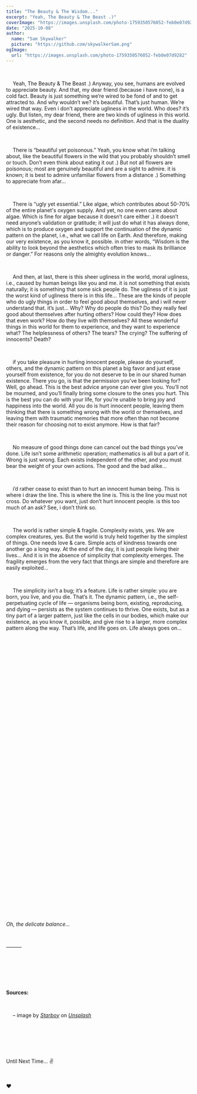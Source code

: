 ```yaml
---
title: "The Beauty & The Wisdom..."
excerpt: "Yeah, The Beauty & The Beast .)"
coverImage: "https://images.unsplash.com/photo-1759350576052-feb0e07d9282"
date: "2025-10-08"
author:
  name: "Sam Skywalker"
  picture: "https://github.com/skywalkerSam.png"
ogImage:
  url: "https://images.unsplash.com/photo-1759350576052-feb0e07d9282"
---
```


&nbsp;

&emsp; Yeah, The Beauty & The Beast .) Anyway, you see, humans are evolved to appreciate beauty. And that, my dear friend (because i have none), is a cold fact. Beauty is just something we’re wired to be fond of and to get attracted to. And why wouldn’t we? it’s beautiful. That’s just human. We’re wired that way. Even i don’t appreciate ugliness in the world. Who does? it’s ugly. But listen, my dear friend, there are two kinds of ugliness in this world. One is aesthetic, and the second needs no definition. And that is the duality of existence…

&nbsp;

&emsp; There is “beautiful yet poisonous.” Yeah, you know what i’m talking about, like the beautiful flowers in the wild that you probably shouldn’t smell or touch. Don’t even think about eating it out .) But not all flowers are poisonous; most are genuinely beautiful and are a sight to admire. it is known; it is best to admire unfamiliar flowers from a distance .) Something to appreciate from afar…

&nbsp;

&emsp; There is “ugly yet essential.” Like algae, which contributes about 50-70% of the entire planet's oxygen supply. And yet, no one even cares about algae. Which is fine for algae because it doesn’t care either .) it doesn’t need anyone’s validation or gratitude; it will just do what it has always done, which is to produce oxygen and support the continuation of the dynamic pattern on the planet, i.e., what we call life on Earth. And therefore, making our very existence, as you know it, possible. in other words, “Wisdom is the ability to look beyond the aesthetics which often tries to mask its brilliance or danger.” For reasons only the almighty evolution knows…

&nbsp;

&emsp; And then, at last, there is this sheer ugliness in the world, moral ugliness, i.e., caused by human beings like you and me. it is not something that exists naturally; it is something that some sick people do. The ugliness of it is just the worst kind of ugliness there is in this life… These are the kinds of people who do ugly things in order to feel good about themselves, and i will never understand that. it’s just… Why? Why do people do this? Do they really feel good about themselves after hurting others? How could they? How does that even work? How do they live with themselves? All these wonderful things in this world for them to experience, and they want to experience what? The helplessness of others? The tears? The crying? The suffering of innocents? Death?

&nbsp;

&emsp; if you take pleasure in hurting innocent people, please do yourself, others, and the dynamic pattern on this planet a big favor and just erase yourself from existence, for you do not deserve to be in our shared human existence. There you go, is that the permission you’ve been looking for? Well, go ahead. This is the best advice anyone can ever give you. You’ll not be mourned, and you’ll finally bring some closure to the ones you hurt. This is the best you can do with your life, for you’re unable to bring joy and happiness into the world. All you do is hurt innocent people, leaving them thinking that there is something wrong with the world or themselves, and leaving them with traumatic memories that more often than not become their reason for choosing not to exist anymore. How is that fair?

&nbsp;

&emsp; No measure of good things done can cancel out the bad things you’ve done. Life isn’t some arithmetic operation; mathematics is all but a part of it. Wrong is just wrong. Each exists independent of the other, and you must bear the weight of your own actions. The good and the bad alike...

&nbsp;

&emsp; i’d rather cease to exist than to hurt an innocent human being. This is where i draw the line. This is where the line is. This is the line you must not cross. Do whatever you want, just don’t hurt innocent people. is this too much of an ask? See, i don’t think so.

&nbsp;

&emsp; The world is rather simple & fragile. Complexity exists, yes. We are complex creatures, yes. But the world is truly held together by the simplest of things. One needs love & care. Simple acts of kindness towards one another go a long way. At the end of the day, it is just people living their lives… And it is in the absence of simplicity that complexity emerges. The fragility emerges from the very fact that things are simple and therefore are easily exploited…

&nbsp;

&emsp; The simplicity isn’t a bug; it’s a feature. Life is rather simple: you are born, you live, and you die. That’s it. The dynamic pattern, i.e., the self-perpetuating cycle of life — organisms being born, existing, reproducing, and dying — persists as the system continues to thrive. One exists, but as a tiny part of a larger pattern, just like the cells in our bodies, which make our existence, as you know it, possible, and give rise to a larger, more complex pattern along the way. That’s life, and life goes on. Life always goes on…

&nbsp;

&nbsp;

&nbsp;

&nbsp;

&nbsp;

&nbsp;

&nbsp;

&nbsp;

&nbsp;

&nbsp;

&nbsp;

&nbsp;

&nbsp;

&nbsp;

&nbsp;

&nbsp;

&nbsp;

&nbsp;

&nbsp;

&nbsp;

&nbsp;

&nbsp;

&nbsp;

&nbsp;

&nbsp;

_Oh, the delicate balance..._

&nbsp;

———

&nbsp;

&nbsp;

&nbsp;

**Sources:**

&nbsp;

&emsp; – image by [_Starboy_](https://unsplash.com/@skywalkersam?utm_content=creditCopyText&utm_medium=referral&utm_source=unsplash) on [_Unsplash_](https://unsplash.com/photos/BPRBaRhVXtE?utm_content=creditCopyText&utm_medium=referral&utm_source=unsplash)

&nbsp;

&nbsp;

&nbsp;

Until Next Time... ✌️

&nbsp;

❤️

&nbsp;
